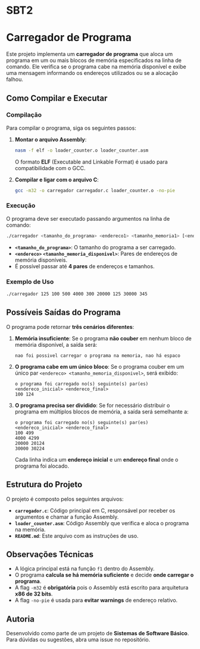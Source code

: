 # SBT2
# Carregador de Programa

Este projeto implementa um **carregador de programa** que aloca um programa em um ou mais blocos de memória especificados na linha de comando. Ele verifica se o programa cabe na memória disponível e exibe uma mensagem informando os endereços utilizados ou se a alocação falhou.

## Como Compilar e Executar

### **Compilação**
Para compilar o programa, siga os seguintes passos:

1. **Montar o arquivo Assembly**:
   ```bash
   nasm -f elf -o loader_counter.o loader_counter.asm
   ```
   O formato **ELF** (Executable and Linkable Format) é usado para compatibilidade com o GCC.

2. **Compilar e ligar com o arquivo C**:
   ```bash
   gcc -m32 -o carregador carregador.c loader_counter.o -no-pie
   ```

### **Execução**
O programa deve ser executado passando argumentos na linha de comando:
```bash
./carregador <tamanho_do_programa> <endereco1> <tamanho_memoria1> [<endereco2> <tamanho_memoria2> ...]
```

- **`<tamanho_do_programa>`**: O tamanho do programa a ser carregado.
- **`<endereco>` `<tamanho_memoria_disponivel>`**: Pares de endereços de memória disponíveis.
- É possível passar até **4 pares** de endereços e tamanhos.

### **Exemplo de Uso**
```bash
./carregador 125 100 500 4000 300 20000 125 30000 345
```

## Possíveis Saídas do Programa
O programa pode retornar **três cenários diferentes**:

1. **Memória insuficiente**: Se o programa **não couber** em nenhum bloco de memória disponível, a saída será:
   ```
   nao foi possivel carregar o programa na memoria, nao há espaco
   ```

2. **O programa cabe em um único bloco**: Se o programa couber em um único par `<endereco> <tamanho_memoria_disponivel>`, será exibido:
   ```
   o programa foi carregado no(s) seguinte(s) par(es) <endereco_inicial> <endereco_final>
   100 124
   ```

3. **O programa precisa ser dividido**: Se for necessário distribuir o programa em múltiplos blocos de memória, a saída será semelhante a:
   ```
   o programa foi carregado no(s) seguinte(s) par(es) <endereco_inicial> <endereco_final>
   100 499
   4000 4299
   20000 20124
   30000 30224
   ```
   Cada linha indica um **endereço inicial** e um **endereço final** onde o programa foi alocado.

## Estrutura do Projeto
O projeto é composto pelos seguintes arquivos:

- **`carregador.c`**: Código principal em C, responsável por receber os argumentos e chamar a função Assembly.
- **`loader_counter.asm`**: Código Assembly que verifica e aloca o programa na memória.
- **`README.md`**: Este arquivo com as instruções de uso.

## Observações Técnicas
- A lógica principal está na função `f1` dentro do Assembly.
- O programa **calcula se há memória suficiente** e decide **onde carregar o programa**.
- A flag `-m32` é **obrigatória** pois o Assembly está escrito para arquitetura **x86 de 32 bits**.
- A flag `-no-pie` é usada para **evitar warnings** de endereço relativo.

## Autoria
Desenvolvido como parte de um projeto de **Sistemas de Software Básico**. Para dúvidas ou sugestões, abra uma issue no repositório.



